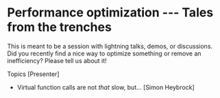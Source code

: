 Performance optimization --- Tales from the trenches
===============

This is meant to be a session with lightning talks, demos, or discussions. Did you recently find a nice way to optimize something or remove an inefficiency? Please tell us about it!

Topics [Presenter]
- Virtual function calls are not *that* slow, but... [Simon Heybrock]
